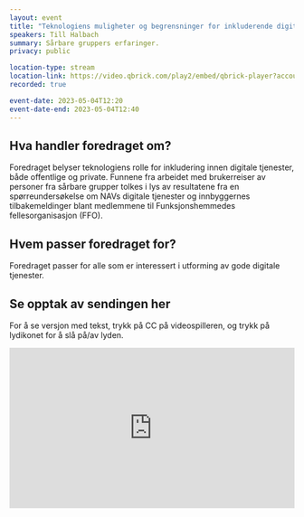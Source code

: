 ```yaml
---
layout: event
title: "Teknologiens muligheter og begrensninger for inkluderende digitale tjenester"
speakers: Till Halbach
summary: Sårbare gruppers erfaringer.
privacy: public

location-type: stream
location-link: https://video.qbrick.com/play2/embed/qbrick-player?accountId=763558&mediaId=1bb46ab6-a170-4b4a-bb9e-ee77b5a73afc&configId=qbrick-player&pageStyling=adaptive&autoplay=false&repeat=false&sharing=true&download=false&volume
recorded: true

event-date: 2023-05-04T12:20
event-date-end: 2023-05-04T12:40
---
```

## Hva handler foredraget om?
Foredraget belyser teknologiens rolle for inkludering innen digitale tjenester, både offentlige og private. Funnene fra arbeidet med brukerreiser av personer fra sårbare grupper tolkes i lys av resultatene fra en spørreundersøkelse om NAVs digitale tjenester og innbyggernes tilbakemeldinger blant medlemmene til Funksjonshemmedes fellesorganisasjon (FFO).

## Hvem passer foredraget for?
Foredraget passer for alle som er interessert i utforming av gode digitale tjenester.

## Se opptak av sendingen her
For å se versjon med tekst, trykk på CC på videospilleren, og trykk på lydikonet for å slå på/av lyden. 

<div style="padding:56.25% 0 0 0;position:relative;"><iframe src="https://player.vimeo.com/video/831461568?h=31c0dc4fef&amp;badge=0&amp;autopause=0&amp;player_id=0&amp;app_id=58479" frameborder="0" allow="autoplay; fullscreen; picture-in-picture" allowfullscreen style="position:absolute;top:0;left:0;width:100%;height:100%;" title="Teknologiens muligheter og begrensninger for inkluderende digitale tjenester med Till Halbach"></iframe></div><script src="https://player.vimeo.com/api/player.js"></script>
